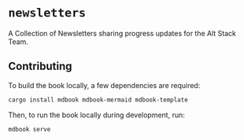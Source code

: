 # `newsletters`

A Collection of Newsletters sharing progress updates for the Alt Stack Team.

## Contributing

To build the book locally, a few dependencies are required:

```sh
cargo install mdbook mdbook-mermaid mdbook-template
```

Then, to run the book locally during development, run:

```sh
mdbook serve
```
